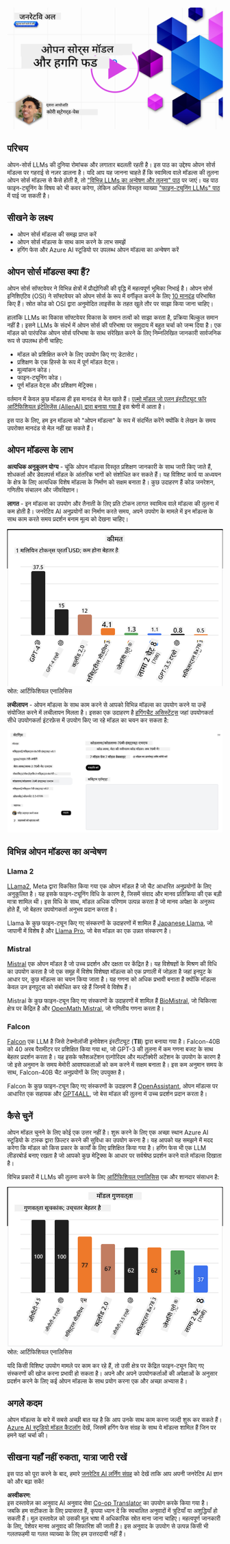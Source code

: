 <!--
CO_OP_TRANSLATOR_METADATA:
{
  "original_hash": "0bba96e53ab841d99db731892a51fab8",
  "translation_date": "2025-05-20T06:50:44+00:00",
  "source_file": "16-open-source-models/README.md",
  "language_code": "hi"
}
-->
[![ओपन सोर्स मॉडल्स](../../../translated_images/16-lesson-banner.7b9ebf8cdea6669d74be8212360e99a5653b0cd3ec513f50f12693ffec984ff1.hi.png)](https://aka.ms/gen-ai-lesson16-gh?WT.mc_id=academic-105485-koreyst)

## परिचय

ओपन-सोर्स LLMs की दुनिया रोमांचक और लगातार बदलती रहती है। इस पाठ का उद्देश्य ओपन सोर्स मॉडल्स पर गहराई से नज़र डालना है। यदि आप यह जानना चाहते हैं कि स्वामित्व वाले मॉडल्स की तुलना ओपन सोर्स मॉडल्स से कैसे होती है, तो ["विभिन्न LLMs का अन्वेषण और तुलना" पाठ](../02-exploring-and-comparing-different-llms/README.md?WT.mc_id=academic-105485-koreyst) पर जाएं। यह पाठ फाइन-ट्यूनिंग के विषय को भी कवर करेगा, लेकिन अधिक विस्तृत व्याख्या ["फाइन-ट्यूनिंग LLMs" पाठ](../18-fine-tuning/README.md?WT.mc_id=academic-105485-koreyst) में पाई जा सकती है।

## सीखने के लक्ष्य

- ओपन सोर्स मॉडल्स की समझ प्राप्त करें
- ओपन सोर्स मॉडल्स के साथ काम करने के लाभ समझें
- हगिंग फेस और Azure AI स्टूडियो पर उपलब्ध ओपन मॉडल्स का अन्वेषण करें

## ओपन सोर्स मॉडल्स क्या हैं?

ओपन सोर्स सॉफ्टवेयर ने विभिन्न क्षेत्रों में प्रौद्योगिकी की वृद्धि में महत्वपूर्ण भूमिका निभाई है। ओपन सोर्स इनिशिएटिव (OSI) ने सॉफ्टवेयर को ओपन सोर्स के रूप में वर्गीकृत करने के लिए [10 मानदंड](https://web.archive.org/web/20241126001143/https://opensource.org/osd?WT.mc_id=academic-105485-koreyst) परिभाषित किए हैं। स्रोत कोड को OSI द्वारा अनुमोदित लाइसेंस के तहत खुले तौर पर साझा किया जाना चाहिए।

हालांकि LLMs का विकास सॉफ्टवेयर विकास के समान तत्वों को साझा करता है, प्रक्रिया बिल्कुल समान नहीं है। इसने LLMs के संदर्भ में ओपन सोर्स की परिभाषा पर समुदाय में बहुत चर्चा को जन्म दिया है। एक मॉडल को पारंपरिक ओपन सोर्स परिभाषा के साथ संरेखित करने के लिए निम्नलिखित जानकारी सार्वजनिक रूप से उपलब्ध होनी चाहिए:

- मॉडल को प्रशिक्षित करने के लिए उपयोग किए गए डेटासेट।
- प्रशिक्षण के एक हिस्से के रूप में पूर्ण मॉडल वेट्स।
- मूल्यांकन कोड।
- फाइन-ट्यूनिंग कोड।
- पूर्ण मॉडल वेट्स और प्रशिक्षण मेट्रिक्स।

वर्तमान में केवल कुछ मॉडल्स ही इस मानदंड से मेल खाते हैं। [एल्मो मॉडल जो एलन इंस्टीट्यूट फॉर आर्टिफिशियल इंटेलिजेंस (AllenAI) द्वारा बनाया गया है](https://huggingface.co/allenai/OLMo-7B?WT.mc_id=academic-105485-koreyst) इस श्रेणी में आता है।

इस पाठ के लिए, हम इन मॉडल्स को "ओपन मॉडल्स" के रूप में संदर्भित करेंगे क्योंकि वे लेखन के समय उपरोक्त मानदंड से मेल नहीं खा सकते हैं।

## ओपन मॉडल्स के लाभ

**अत्यधिक अनुकूलन योग्य** - चूंकि ओपन मॉडल्स विस्तृत प्रशिक्षण जानकारी के साथ जारी किए जाते हैं, शोधकर्ता और डेवलपर्स मॉडल के आंतरिक भागों को संशोधित कर सकते हैं। यह विशिष्ट कार्य या अध्ययन के क्षेत्र के लिए अत्यधिक विशेष मॉडल्स के निर्माण को सक्षम बनाता है। कुछ उदाहरण हैं कोड जनरेशन, गणितीय संचालन और जीवविज्ञान।

**लागत** - इन मॉडल्स का उपयोग और तैनाती के लिए प्रति टोकन लागत स्वामित्व वाले मॉडल्स की तुलना में कम होती है। जनरेटिव AI अनुप्रयोगों का निर्माण करते समय, अपने उपयोग के मामले में इन मॉडल्स के साथ काम करते समय प्रदर्शन बनाम मूल्य को देखना चाहिए।

![मॉडल लागत](../../../translated_images/model-price.bf4c17ebea0f13045f3c10fb8615e171c6a664837cb2f4107c312552149ae88d.hi.png)  
स्रोत: आर्टिफिशियल एनालिसिस

**लचीलापन** - ओपन मॉडल्स के साथ काम करने से आपको विभिन्न मॉडल्स का उपयोग करने या उन्हें संयोजित करने में लचीलापन मिलता है। इसका एक उदाहरण है [हगिंगचैट असिस्टेंट्स](https://huggingface.co/chat?WT.mc_id=academic-105485-koreyst) जहां उपयोगकर्ता सीधे उपयोगकर्ता इंटरफ़ेस में उपयोग किए जा रहे मॉडल का चयन कर सकता है:

![मॉडल चुनें](../../../translated_images/choose-model.1f574fd269d66a894a92f8b8a1c4c3e7cf9e2d9ece5fc66c7d95efdc5d01501d.hi.png)

## विभिन्न ओपन मॉडल्स का अन्वेषण

### Llama 2

[LLama2](https://huggingface.co/meta-llama?WT.mc_id=academic-105485-koreyst), Meta द्वारा विकसित किया गया एक ओपन मॉडल है जो चैट आधारित अनुप्रयोगों के लिए अनुकूलित है। यह इसके फाइन-ट्यूनिंग विधि के कारण है, जिसमें संवाद और मानव प्रतिक्रिया की एक बड़ी मात्रा शामिल थी। इस विधि के साथ, मॉडल अधिक परिणाम उत्पन्न करता है जो मानव अपेक्षा के अनुरूप होते हैं, जो बेहतर उपयोगकर्ता अनुभव प्रदान करता है।

Llama के कुछ फाइन-ट्यून किए गए संस्करणों के उदाहरणों में शामिल हैं [Japanese Llama](https://huggingface.co/elyza/ELYZA-japanese-Llama-2-7b?WT.mc_id=academic-105485-koreyst), जो जापानी में विशेष है और [Llama Pro](https://huggingface.co/TencentARC/LLaMA-Pro-8B?WT.mc_id=academic-105485-koreyst), जो बेस मॉडल का एक उन्नत संस्करण है।

### Mistral

[Mistral](https://huggingface.co/mistralai?WT.mc_id=academic-105485-koreyst) एक ओपन मॉडल है जो उच्च प्रदर्शन और दक्षता पर केंद्रित है। यह विशेषज्ञों के मिश्रण की विधि का उपयोग करता है जो एक समूह में विशेष विशेषज्ञ मॉडल्स को एक प्रणाली में जोड़ता है जहां इनपुट के आधार पर, कुछ मॉडल्स का चयन किया जाता है। यह गणना को अधिक प्रभावी बनाता है क्योंकि मॉडल्स केवल उन इनपुट्स को संबोधित कर रहे हैं जिनमें वे विशेष हैं।

Mistral के कुछ फाइन-ट्यून किए गए संस्करणों के उदाहरणों में शामिल हैं [BioMistral](https://huggingface.co/BioMistral/BioMistral-7B?text=Mon+nom+est+Thomas+et+mon+principal?WT.mc_id=academic-105485-koreyst), जो चिकित्सा क्षेत्र पर केंद्रित है और [OpenMath Mistral](https://huggingface.co/nvidia/OpenMath-Mistral-7B-v0.1-hf?WT.mc_id=academic-105485-koreyst), जो गणितीय गणना करता है।

### Falcon

[Falcon](https://huggingface.co/tiiuae?WT.mc_id=academic-105485-koreyst) एक LLM है जिसे टेक्नोलॉजी इनोवेशन इंस्टीट्यूट (**TII**) द्वारा बनाया गया है। Falcon-40B को 40 अरब पैरामीटर पर प्रशिक्षित किया गया था, जो GPT-3 की तुलना में कम गणना बजट के साथ बेहतर प्रदर्शन करता है। यह इसके फ्लैशअटेंशन एल्गोरिदम और मल्टीक्वेरी अटेंशन के उपयोग के कारण है जो इसे अनुमान के समय मेमोरी आवश्यकताओं को कम करने में सक्षम बनाता है। इस कम अनुमान समय के साथ, Falcon-40B चैट अनुप्रयोगों के लिए उपयुक्त है।

Falcon के कुछ फाइन-ट्यून किए गए संस्करणों के उदाहरण हैं [OpenAssistant](https://huggingface.co/OpenAssistant/falcon-40b-sft-top1-560?WT.mc_id=academic-105485-koreyst), ओपन मॉडल्स पर आधारित एक सहायक और [GPT4ALL](https://huggingface.co/nomic-ai/gpt4all-falcon?WT.mc_id=academic-105485-koreyst), जो बेस मॉडल की तुलना में उच्च प्रदर्शन प्रदान करता है।

## कैसे चुनें

ओपन मॉडल चुनने के लिए कोई एक उत्तर नहीं है। शुरू करने के लिए एक अच्छा स्थान Azure AI स्टूडियो के टास्क द्वारा फ़िल्टर करने की सुविधा का उपयोग करना है। यह आपको यह समझने में मदद करेगा कि मॉडल को किस प्रकार के कार्यों के लिए प्रशिक्षित किया गया है। हगिंग फेस भी एक LLM लीडरबोर्ड बनाए रखता है जो आपको कुछ मेट्रिक्स के आधार पर सर्वश्रेष्ठ प्रदर्शन करने वाले मॉडल्स दिखाता है।

विभिन्न प्रकारों में LLMs की तुलना करने के लिए [आर्टिफिशियल एनालिसिस](https://artificialanalysis.ai/?WT.mc_id=academic-105485-koreyst) एक और शानदार संसाधन है:

![मॉडल गुणवत्ता](../../../translated_images/model-quality.10696c659e8e327352b6c2352d000092a0a91abb31a1ffd337fb16a9edcb7d9c.hi.png)  
स्रोत: आर्टिफिशियल एनालिसिस

यदि किसी विशिष्ट उपयोग मामले पर काम कर रहे हैं, तो उसी क्षेत्र पर केंद्रित फाइन-ट्यून किए गए संस्करणों की खोज करना प्रभावी हो सकता है। अपने और अपने उपयोगकर्ताओं की अपेक्षाओं के अनुसार प्रदर्शन करने के लिए कई ओपन मॉडल्स के साथ प्रयोग करना एक और अच्छा अभ्यास है।

## अगले कदम

ओपन मॉडल्स के बारे में सबसे अच्छी बात यह है कि आप उनके साथ काम करना जल्दी शुरू कर सकते हैं। [Azure AI स्टूडियो मॉडल कैटलॉग](https://ai.azure.com?WT.mc_id=academic-105485-koreyst) देखें, जिसमें हगिंग फेस संग्रह के साथ ये मॉडल्स शामिल हैं जिन पर हमने यहां चर्चा की।

## सीखना यहाँ नहीं रुकता, यात्रा जारी रखें

इस पाठ को पूरा करने के बाद, हमारे [जनरेटिव AI लर्निंग संग्रह](https://aka.ms/genai-collection?WT.mc_id=academic-105485-koreyst) को देखें ताकि आप अपनी जनरेटिव AI ज्ञान को और बढ़ा सकें!

**अस्वीकरण**:  
इस दस्तावेज़ का अनुवाद AI अनुवाद सेवा [Co-op Translator](https://github.com/Azure/co-op-translator) का उपयोग करके किया गया है। जबकि हम सटीकता के लिए प्रयासरत हैं, कृपया ध्यान दें कि स्वचालित अनुवादों में त्रुटियाँ या अशुद्धियाँ हो सकती हैं। मूल दस्तावेज़ को उसकी मूल भाषा में अधिकारिक स्रोत माना जाना चाहिए। महत्वपूर्ण जानकारी के लिए, पेशेवर मानव अनुवाद की सिफारिश की जाती है। इस अनुवाद के उपयोग से उत्पन्न किसी भी गलतफहमी या गलत व्याख्या के लिए हम उत्तरदायी नहीं हैं।